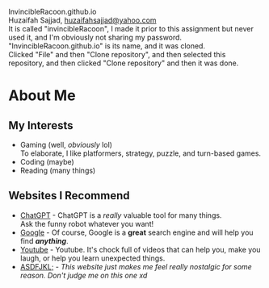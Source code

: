 InvincibleRacoon.github.io  
Huzaifah Sajjad, huzaifahsajjad@yahoo.com  
It is called "invincibleRacoon", I made it prior to this assignment but never used it, and I'm obviously not sharing my password.  
"InvincibleRacoon.github.io" is its name, and it was cloned.  
Clicked "File" and then "Clone repository", and then selected this repository, and then clicked "Clone repository" and then it was done.  
# About Me
## My Interests
- Gaming (well, _obviously_ lol)  
 To elaborate, I like platformers, strategy, puzzle, and turn-based games.  
- Coding (maybe)  
- Reading (many things)  
## Websites I Recommend
- [ChatGPT](https://chatgpt.com/) - ChatGPT is a _really_ valuable tool for many things.  
Ask the funny robot whatever you want!
- [Google][Google] - Of course, Google is a **great** search engine and will help you find **_anything_**.  
- [Youtube](https://youtube.com/) - Youtube. It's chock full of videos that can help you, make you laugh, or help you learn unexpected things.  
- [ASDFJKL;](https://www.asdfjklsemicolon.com/) - _This website just makes me feel really nostalgic for some reason. Don't judge me on this one xd_  

[Google]: https://www.google.com